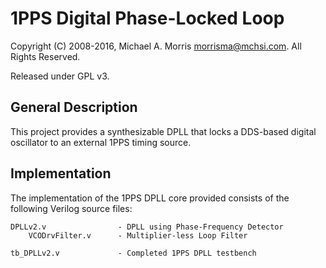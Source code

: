 1PPS Digital Phase-Locked Loop
=======================

Copyright (C) 2008-2016, Michael A. Morris <morrisma@mchsi.com>.
All Rights Reserved.

Released under GPL v3.

General Description
-------------------

This project provides a synthesizable DPLL that locks a DDS-based digital 
oscillator to an external 1PPS timing source.

Implementation
--------------

The implementation of the 1PPS DPLL core provided consists of the following 
Verilog source files:

    DPLLv2.v                - DPLL using Phase-Frequency Detector
        VCODrvFilter.v      - Multiplier-less Loop Filter

    tb_DPLLv2.v             - Completed 1PPS DPLL testbench
